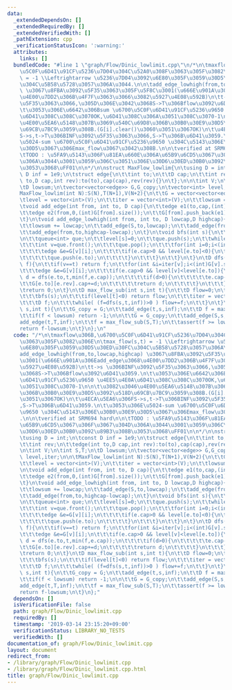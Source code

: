 ```yaml
---
data:
  _extendedDependsOn: []
  _extendedRequiredBy: []
  _extendedVerifiedWith: []
  _pathExtension: cpp
  _verificationStatusIcon: ':warning:'
  attributes:
    links: []
  bundledCode: "#line 1 \"graph/Flow/Dinic_lowlimit.cpp\"\n/*\n\tmaxflow\u306B,\u6700\
    \u5C0F\u6D41\u91CF\u5236\u7D04\u304C\u52A0\u308F\u3063\u305F\u3082\u306E\n\tmax_flow(s,t)\
    \ = -1 \\Leftrightarrow \u5236\u7D04\u3092\u6E80\u305F\u3059\u30D5\u30ED\u30FC\
    \u304C\u5B58\u5728\u3057\u306A\u3044.\n\n\tadd_edge_lowhigh(from,to,lowcap,highcap)\
    \ \u3067\u8FBA\u3092\u5F35\u3063\u305F\u5F8C\u3001(\u666E\u901A\u306Eadd_edge\u3068\
    \u4E00\u7DD2\u306B\u4F7F\u3063\u3066\u3082\u5927\u4E08\u592B)\n\tt->s \u306BINF\u3092\
    \u5F35\u3063\u3066,\u305D\u306E\u3042\u3068S->T\u306Bflow\u3092\u6D41\u3059.\n\
    \t\u3053\u306E\u6642\u306Bsum \u6700\u5C0F\u6D41\u91CF\u5236\u9650 \u4EE5\u4E0A\
    \u6D41\u308C\u308C\u3070OK,\u6D41\u308C\u306A\u3051\u308C\u3070-1\n\n\t\u3082\u3046\
    \u4E00\u5EA6\u5148\u307B\u3069\u540C\u69D8\u306B\u30B0\u30E9\u30D5\u3092\u518D\
    \u69CB\u7BC9\u3059\u308B.(G[i].clear()\u3060\u3051\u3067OK)\n\t\u4ECA\u5EA6\u306F\
    S->s,t->T\u306BINF\u3092\u5F35\u3063\u3066,S->T\u306B\u6D41\u3059.\n\t\u3053\u306E\
    \u5024-sum \u6700\u5C0F\u6D41\u91CF\u5236\u9650 \u304C\u5143\u306E\u30B0\u30E9\
    \u30D5\u3067\u306Emax_flow\u3067\u3042\u308B.\n\n\tverified at SRM694 hard\n\n\
    \tTODO : \u5FA9\u5143\u306F\u81EA\u660E\u306A\u65B9\u6CD5\u3067\u306F\u3067\u304D\
    \u306A\u3044\u3001\u3059\u306C\u3051\u306E\u30D6\u30ED\u30B0\u3092\u89B3\u308B\
    \u3053\u3068\uFF01\n\n*/\n\nstruct MaxFlow_lowlim{\n\tusing D = int;\n\tconst\
    \ D inf = 1e9;\n\tstruct edge{\n\t\tint to;\n\t\tD cap;\n\t\tint rev;\n\t\tedge(int\
    \ to,D cap,int rev):to(to),cap(cap),rev(rev){}\n\t};\n\n\tint V;\n\tint S,T;\n\
    \tD lowsum;\n\tvector<vector<edge>> G,G_copy;\n\tvector<int> level,iter;\n\n\t\
    MaxFlow_lowlim(int N):S(N),T(N+1),V(N+2){\n\t\tG = vector<vector<edge>>(V);\n\t\
    \tlevel = vector<int>(V);\n\t\titer = vector<int>(V);\n\t\tlowsum = 0;\n\t}\n\n\
    \tvoid add_edge(int from, int to, D cap){\n\t\tedge e1(to,cap,(int)G[to].size());\n\
    \t\tedge e2(from,0,(int)G[from].size());\n\t\tG[from].push_back(e1);\n\t\tG[to].push_back(e2);\n\
    \t}\n\tvoid add_edge_lowhigh(int from, int to, D lowcap,D highcap){\n\t\tassert(lowcap<=highcap);\n\
    \t\tlowsum += lowcap;\n\t\tadd_edge(S,to,lowcap);\n\t\tadd_edge(from,T,lowcap);\n\
    \t\tadd_edge(from,to,highcap-lowcap);\n\t}\n\tvoid bfs(int s){\n\t\tlevel = vector<int>(V,-1);\n\
    \n\t\tqueue<int> que;\n\t\tlevel[s]=0;\n\t\tque.push(s);\n\t\twhile(!que.empty()){\n\
    \t\t\tint v=que.front();\n\t\t\tque.pop();\n\t\t\tfor(int i=0;i<(int)G[v].size();i++){\n\
    \t\t\t\tedge &e=G[v][i];\n\t\t\t\tif(e.cap>0 && level[e.to]<0){\n\t\t\t\t\tlevel[e.to]=level[v]+1;\n\
    \t\t\t\t\tque.push(e.to);\n\t\t\t\t}\n\t\t\t}\n\t\t}\n\t}\n\tD dfs(int v,int t,D\
    \ f){\n\t\tif(v==t) return f;\n\t\tfor(int &i=iter[v];i<(int)G[v].size();i++){\n\
    \t\t\tedge &e=G[v][i];\n\t\t\tif(e.cap>0 && level[v]<level[e.to]){\n\t\t\t\tD\
    \ d = dfs(e.to,t,min(f,e.cap));\n\t\t\t\tif(d>0){\n\t\t\t\t\te.cap-=d;\n\t\t\t\
    \t\tG[e.to][e.rev].cap+=d;\n\t\t\t\t\treturn d;\n\t\t\t\t}\n\t\t\t}\n\t\t}\n\t\
    \treturn 0;\n\t}\n\tD max_flow_sub(int s,int t){\n\t\tD flow=0;\n\t\twhile(true){\n\
    \t\t\tbfs(s);\n\t\t\tif(level[t]<0) return flow;\n\t\t\titer = vector<int>(V,0);\n\
    \t\t\tD f;\n\t\t\twhile( (f=dfs(s,t,inf))>0 ) flow+=f;\n\t\t}\n\t}\n\n\tD max_flow(int\
    \ s,int t){\n\t\tG_copy = G;\n\t\tadd_edge(t,s,inf);\n\t\tD f = max_flow_sub(S,T);\n\
    \t\tif(f < lowsum) return -1;\n\n\t\tG = G_copy;\n\t\tadd_edge(S,s,inf);\n\t\t\
    add_edge(t,T,inf);\n\t\tf = max_flow_sub(S,T);\n\t\tassert(f >= lowsum);\n\t\t\
    return f-lowsum;\n\t}\n};\n"
  code: "/*\n\tmaxflow\u306B,\u6700\u5C0F\u6D41\u91CF\u5236\u7D04\u304C\u52A0\u308F\
    \u3063\u305F\u3082\u306E\n\tmax_flow(s,t) = -1 \\Leftrightarrow \u5236\u7D04\u3092\
    \u6E80\u305F\u3059\u30D5\u30ED\u30FC\u304C\u5B58\u5728\u3057\u306A\u3044.\n\n\t\
    add_edge_lowhigh(from,to,lowcap,highcap) \u3067\u8FBA\u3092\u5F35\u3063\u305F\u5F8C\
    \u3001(\u666E\u901A\u306Eadd_edge\u3068\u4E00\u7DD2\u306B\u4F7F\u3063\u3066\u3082\
    \u5927\u4E08\u592B)\n\tt->s \u306BINF\u3092\u5F35\u3063\u3066,\u305D\u306E\u3042\
    \u3068S->T\u306Bflow\u3092\u6D41\u3059.\n\t\u3053\u306E\u6642\u306Bsum \u6700\u5C0F\
    \u6D41\u91CF\u5236\u9650 \u4EE5\u4E0A\u6D41\u308C\u308C\u3070OK,\u6D41\u308C\u306A\
    \u3051\u308C\u3070-1\n\n\t\u3082\u3046\u4E00\u5EA6\u5148\u307B\u3069\u540C\u69D8\
    \u306B\u30B0\u30E9\u30D5\u3092\u518D\u69CB\u7BC9\u3059\u308B.(G[i].clear()\u3060\
    \u3051\u3067OK)\n\t\u4ECA\u5EA6\u306FS->s,t->T\u306BINF\u3092\u5F35\u3063\u3066\
    ,S->T\u306B\u6D41\u3059.\n\t\u3053\u306E\u5024-sum \u6700\u5C0F\u6D41\u91CF\u5236\
    \u9650 \u304C\u5143\u306E\u30B0\u30E9\u30D5\u3067\u306Emax_flow\u3067\u3042\u308B\
    .\n\n\tverified at SRM694 hard\n\n\tTODO : \u5FA9\u5143\u306F\u81EA\u660E\u306A\
    \u65B9\u6CD5\u3067\u306F\u3067\u304D\u306A\u3044\u3001\u3059\u306C\u3051\u306E\
    \u30D6\u30ED\u30B0\u3092\u89B3\u308B\u3053\u3068\uFF01\n\n*/\n\nstruct MaxFlow_lowlim{\n\
    \tusing D = int;\n\tconst D inf = 1e9;\n\tstruct edge{\n\t\tint to;\n\t\tD cap;\n\
    \t\tint rev;\n\t\tedge(int to,D cap,int rev):to(to),cap(cap),rev(rev){}\n\t};\n\
    \n\tint V;\n\tint S,T;\n\tD lowsum;\n\tvector<vector<edge>> G,G_copy;\n\tvector<int>\
    \ level,iter;\n\n\tMaxFlow_lowlim(int N):S(N),T(N+1),V(N+2){\n\t\tG = vector<vector<edge>>(V);\n\
    \t\tlevel = vector<int>(V);\n\t\titer = vector<int>(V);\n\t\tlowsum = 0;\n\t}\n\
    \n\tvoid add_edge(int from, int to, D cap){\n\t\tedge e1(to,cap,(int)G[to].size());\n\
    \t\tedge e2(from,0,(int)G[from].size());\n\t\tG[from].push_back(e1);\n\t\tG[to].push_back(e2);\n\
    \t}\n\tvoid add_edge_lowhigh(int from, int to, D lowcap,D highcap){\n\t\tassert(lowcap<=highcap);\n\
    \t\tlowsum += lowcap;\n\t\tadd_edge(S,to,lowcap);\n\t\tadd_edge(from,T,lowcap);\n\
    \t\tadd_edge(from,to,highcap-lowcap);\n\t}\n\tvoid bfs(int s){\n\t\tlevel = vector<int>(V,-1);\n\
    \n\t\tqueue<int> que;\n\t\tlevel[s]=0;\n\t\tque.push(s);\n\t\twhile(!que.empty()){\n\
    \t\t\tint v=que.front();\n\t\t\tque.pop();\n\t\t\tfor(int i=0;i<(int)G[v].size();i++){\n\
    \t\t\t\tedge &e=G[v][i];\n\t\t\t\tif(e.cap>0 && level[e.to]<0){\n\t\t\t\t\tlevel[e.to]=level[v]+1;\n\
    \t\t\t\t\tque.push(e.to);\n\t\t\t\t}\n\t\t\t}\n\t\t}\n\t}\n\tD dfs(int v,int t,D\
    \ f){\n\t\tif(v==t) return f;\n\t\tfor(int &i=iter[v];i<(int)G[v].size();i++){\n\
    \t\t\tedge &e=G[v][i];\n\t\t\tif(e.cap>0 && level[v]<level[e.to]){\n\t\t\t\tD\
    \ d = dfs(e.to,t,min(f,e.cap));\n\t\t\t\tif(d>0){\n\t\t\t\t\te.cap-=d;\n\t\t\t\
    \t\tG[e.to][e.rev].cap+=d;\n\t\t\t\t\treturn d;\n\t\t\t\t}\n\t\t\t}\n\t\t}\n\t\
    \treturn 0;\n\t}\n\tD max_flow_sub(int s,int t){\n\t\tD flow=0;\n\t\twhile(true){\n\
    \t\t\tbfs(s);\n\t\t\tif(level[t]<0) return flow;\n\t\t\titer = vector<int>(V,0);\n\
    \t\t\tD f;\n\t\t\twhile( (f=dfs(s,t,inf))>0 ) flow+=f;\n\t\t}\n\t}\n\n\tD max_flow(int\
    \ s,int t){\n\t\tG_copy = G;\n\t\tadd_edge(t,s,inf);\n\t\tD f = max_flow_sub(S,T);\n\
    \t\tif(f < lowsum) return -1;\n\n\t\tG = G_copy;\n\t\tadd_edge(S,s,inf);\n\t\t\
    add_edge(t,T,inf);\n\t\tf = max_flow_sub(S,T);\n\t\tassert(f >= lowsum);\n\t\t\
    return f-lowsum;\n\t}\n};"
  dependsOn: []
  isVerificationFile: false
  path: graph/Flow/Dinic_lowlimit.cpp
  requiredBy: []
  timestamp: '2019-03-14 23:15:20+09:00'
  verificationStatus: LIBRARY_NO_TESTS
  verifiedWith: []
documentation_of: graph/Flow/Dinic_lowlimit.cpp
layout: document
redirect_from:
- /library/graph/Flow/Dinic_lowlimit.cpp
- /library/graph/Flow/Dinic_lowlimit.cpp.html
title: graph/Flow/Dinic_lowlimit.cpp
---
```

